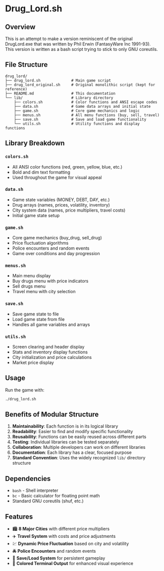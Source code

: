 # Drug_Lord.sh

## Overview
This is an attempt to make a version reminiscent of the original DrugLord.exe
that was written by Phil Erwin (FantasyWare Inc 1991-93).
This version is written as a bash script trying to stick to only GNU coreutils.

## File Structure

```
drug_lord/
├── drug_lord.sh              # Main game script
├── drug_lord_original.sh     # Original monolithic script (kept for reference)
├── README.md                 # This documentation
└── lib/                      # Library directory
    ├── colors.sh             # Color functions and ANSI escape codes
    ├── data.sh               # Game data arrays and initial state
    ├── game.sh               # Core game mechanics and logic
    ├── menus.sh              # All menu functions (buy, sell, travel)
    ├── save.sh               # Save and load game functionality
    └── utils.sh              # Utility functions and display functions
```

## Library Breakdown

### `colors.sh`
- All ANSI color functions (red, green, yellow, blue, etc.)
- Bold and dim text formatting
- Used throughout the game for visual appeal

### `data.sh`
- Game state variables (MONEY, DEBT, DAY, etc.)
- Drug arrays (names, prices, volatility, inventory)
- City system data (names, price multipliers, travel costs)
- Initial game state setup

### `game.sh`
- Core game mechanics (buy_drug, sell_drug)
- Price fluctuation algorithms
- Police encounters and random events
- Game over conditions and day progression

### `menus.sh`
- Main menu display
- Buy drugs menu with price indicators
- Sell drugs menu
- Travel menu with city selection

### `save.sh`
- Save game state to file
- Load game state from file
- Handles all game variables and arrays

### `utils.sh`
- Screen clearing and header display
- Stats and inventory display functions
- City initialization and price calculations
- Market price display

## Usage

Run the game with:
```bash
./drug_lord.sh
```

## Benefits of Modular Structure

1. **Maintainability**: Each function is in its logical library
2. **Readability**: Easier to find and modify specific functionality
3. **Reusability**: Functions can be easily reused across different parts
4. **Testing**: Individual libraries can be tested separately
5. **Collaboration**: Multiple developers can work on different libraries
6. **Documentation**: Each library has a clear, focused purpose
7. **Standard Convention**: Uses the widely recognized `lib/` directory structure

## Dependencies

- `bash` - Shell interpreter
- `bc` - Basic calculator for floating point math
- Standard GNU coreutils (shuf, etc.)

## Features

- 🏙️ **8 Major Cities** with different price multipliers
- ✈️ **Travel System** with costs and price adjustments
- 💹 **Dynamic Price Fluctuation** based on city and volatility
- 🚔 **Police Encounters** and random events
- 💾 **Save/Load System** for persistent gameplay
- 🎨 **Colored Terminal Output** for enhanced visual experience
